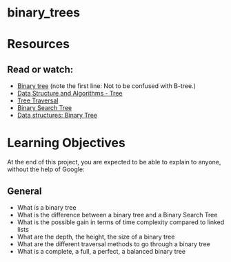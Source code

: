 # binary_trees

# Resources
## Read or watch:

  * [Binary tree](https://intranet.alxswe.com/rltoken/1F2x42-8vUbOmU4L1C1KMg) (note the first line: Not to be confused with B-tree.)
  * [Data Structure and Algorithms - Tree](https://intranet.alxswe.com/rltoken/QmcTMCkQyrgMjrqoWxYdhw)
  * [Tree Traversal](https://intranet.alxswe.com/rltoken/z6ZaXr_RxwE5nTHAUx_dfQ)
  * [Binary Search Tree](https://intranet.alxswe.com/rltoken/qO5dBlMnYJzbaWG3xVpcnQ)
  * [Data structures: Binary Tree](https://intranet.alxswe.com/rltoken/BeyJ2gjlE7_djwRiDyeHig)

# Learning Objectives
  At the end of this project, you are expected to be able to explain to anyone, without the help of Google:

## General
  * What is a binary tree
  * What is the difference between a binary tree and a Binary Search Tree
  * What is the possible gain in terms of time complexity compared to linked lists
  * What are the depth, the height, the size of a binary tree
  * What are the different traversal methods to go through a binary tree
  * What is a complete, a full, a perfect, a balanced binary tree
